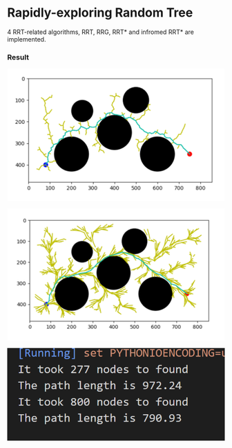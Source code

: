 # Rapidly-exploring Random Tree

4 RRT-related algorithms, RRT, RRG, RRT* and infromed RRT* are implemented.

### Result

![Result](demo/RRT.png)

![Result](demo/RRTstar.png)

![Result](demo/Comparison.png)
